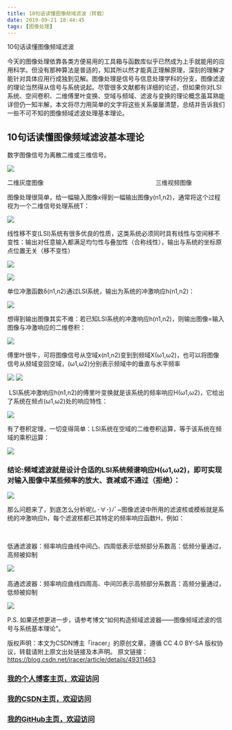 ```yaml
---
title: 10句话读懂图像频域滤波（转载）
date: 2019-09-21 18:44:45
tags: [图像处理]
---
```


10句话读懂图像频域滤波
<!--more-->


今天的图像处理依靠各类方便易用的工具箱与函数库似乎已然成为上手就能用的应用科学。但没有那种算法是普适的，知其所以然才能真正理解原理，深刻的理解才能针对具体应用行成独到见解。图像处理是信号与信息处理学科的分支，图像滤波的理论当然得从信号与系统说起。尽管很多文献都有详细的论述，但如果你对LSI系统、空间卷积、二维傅里叶变换、空域与频域、滤波与变换的理论概念虽耳熟能详但仍一知半解，本文将尽力用简单的文字将这些关系屡屡清楚，总结并告诉我们一些不可不知的图像频域滤波处理基本理论。

## 10句话读懂图像频域滤波基本理论
数字图像信号为离散二维或三维信号。


![](https://img-blog.nos-eastchina1.126.net/blog/blog_filter_1.png)


二维灰度图像                                                                  三维视频图像

图像处理很简单，给一幅输入图像x得到一幅输出图像y(n1,n2)，通常将这个过程视为一个二维信号处理系统T：


![](https://img-blog.nos-eastchina1.126.net/blog/blog_filter_1.2.png)

线性移不变(LSI)系统有很多优良的性质，这类系统必须同时具有线性与空间移不变性：输出对任意输入都满足均匀性与叠加性（合称线性），输出与系统的坐标原点位置无关（移不变性）

![](https://img-blog.nos-eastchina1.126.net/blog/blog_filter_1.4.png)


![](https://img-blog.nos-eastchina1.126.net/blog/blog_filter_2.png)


单位冲激函数δ(n1,n2)通过LSI系统，输出为系统的冲激响应h(n1,n2)：


![](https://img-blog.nos-eastchina1.126.net/blog/blog_filter_3.png)

想得到输出图像其实不难：若已知LSI系统的冲激响应h(n1,n2)，则输出图像=输入图像与冲激响应的二维卷积：



![](https://img-blog.nos-eastchina1.126.net/blog/blog_filter_4.png)

傅里叶很牛，可将图像信号从空域x(n1,n2)变到到频域X(ω1,ω2)，也可以将图像信号从频域变回空域，(ω1,ω2)分别表示频域中的垂直与水平频率


![](https://img-blog.nos-eastchina1.126.net/blog/blog_filter_5.png)
![](https://img-blog.nos-eastchina1.126.net/blog/blog_filter_6.png)



 LSI系统冲激响应h(n1,n2)的傅里叶变换就是该系统的频率响应H(ω1,ω2)，它给出了系统在频点(ω1,ω2)处的响应特性：


![](https://img-blog.nos-eastchina1.126.net/blog/blog_filter_7.png)

有了卷积定理，一切变得简单：LSI系统在空域的二维卷积运算，等于该系统在频域的乘积运算：



![](https://img-blog.nos-eastchina1.126.net/blog/blog_filter_8.png)

### 结论:频域滤波就是设计合适的LSI系统频谱响应H(ω1,ω2)，即可实现对输入图像中某些频率的放大、衰减或不通过（拒绝）：


![](https://img-blog.nos-eastchina1.126.net/blog/blog_filter_9.png)

那么问题来了，到底怎么分析呢(｡･∀･)ﾉﾞ~图像滤波中所用的滤波核或模板就是系统的冲激响应h，每个滤波核都已其特定的频率响应函数H，例如：

          
 

低通滤波器：频率响应曲线中间凸、四周低表示低频部分系数高：低频分量通过，高频被抑制

![](https://img-blog.nos-eastchina1.126.net/blog/blog_filter_10.png)        

高通滤波器：频率响应曲线四周高、中间凹表示高频部分系数高：高频分量通过，低频被抑制



![](https://img-blog.nos-eastchina1.126.net/blog/blog_filter_11.png)

P.S. 如果还想更进一步，请参考博文“如何构造频域滤波器——图像频域滤波的信号与系统基本理论”。



版权声明：本文为CSDN博主「iracer」的原创文章，遵循 CC 4.0 BY-SA 版权协议，转载请附上原文出处链接及本声明。
原文链接：https://blog.csdn.net/iracer/article/details/49311463


### [我的个人博客主页，欢迎访问](http://www.aomanhao.top/)
### [我的CSDN主页，欢迎访问](https://blog.csdn.net/Aoman_Hao)
### [我的GitHub主页，欢迎访问](https://github.com/AomanHao)


